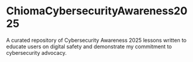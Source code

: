 # ChiomaCybersecurityAwareness2025
A curated repository of  Cybersecurity Awareness 2025 lessons written to educate users on digital safety and demonstrate my commitment to cybersecurity advocacy.
